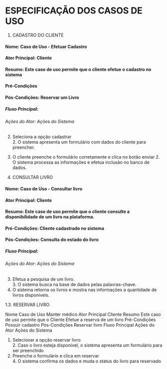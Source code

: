 # ESPECIFICAÇÃO DOS CASOS DE USO

1. CADASTRO DO CLIENTE
#### Nome: Caso de Uso - Efetuar Cadastro
#### Ator Principal: Cliente
#### Resumo: Este caso de uso permite que o cliente efetue o cadastro no sistema
#### Pré-Condições	
#### Pós-Condições: Reservar um Livro
##### Fluxo Principal:
###### Ações do Ator:	Ações do Sistema
2. Seleciona a opção cadastrar	
	2. O sistema apresenta um formulário com dados do cliente para preencher.
2. O cliente preenche o formulário corretamente e clica no botão enviar	
	2. O sistema processa as informações e efetua inclusão no banco de dados.

1. CONSULTAR LIVRO
#### Nome: Caso de Uso - Consultar livro
#### Ator Principal: Cliente
#### Resumo: Este caso de uso permite que o cliente consulte a disponibilidade de um livro na plataforma.
#### Pré-Condições: Cliente cadastrado no sistema	
#### Pós-Condições: Consulta do estado do livro
##### Fluxo Principal:
###### Ações do Ator:	Ações do Sistema
3. Efetua a pesquisa de um livro.	
	3. O sistema busca na base de dados pelas palavras-chave.
3. O sistema retorna os livros e mostra nas informações a quantidade de livros disponíveis.
	

1.3.	 RESERVAR LIVRO

Nome Caso de Uso	Manter médico
Ator Principal	Cliente
Resumo	Este caso de uso permite que o Cliente Efetue a reserva de um livro
Pré-Condições	Possuir cadastro
Pós-Condições	Reservar livro
Fluxo Principal
Ações do Ator	Ações do Sistema
1.	Selecionar a opção reservar livro	
	2.	Caso o livro esteja disponível, o sistema apresenta um formulário para ser preenchido
3.	Preenche o formulário e clica em reservar	
	4.	O sistema confirma os dados e muda o status do livro para reservado

